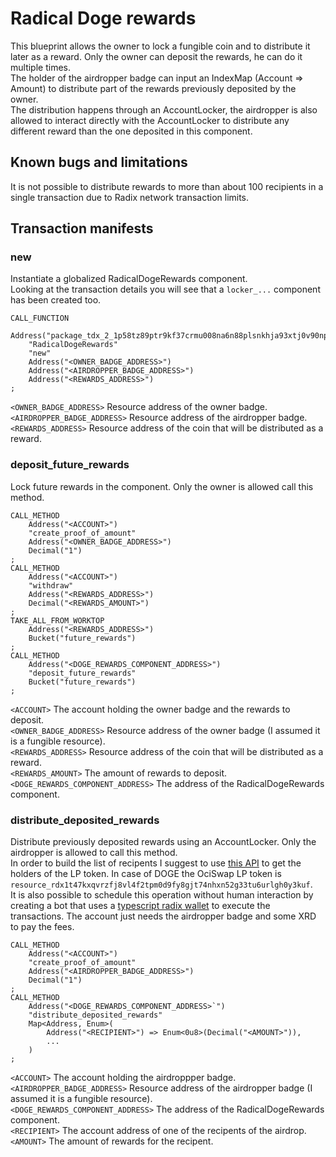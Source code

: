 # Radical Doge rewards

This blueprint allows the owner to lock a fungible coin and to distribute it later as a reward. Only the owner can deposit the rewards, he can do it multiple times.  
The holder of the airdropper badge can input an IndexMap (Account => Amount) to distribute part of the rewards previously deposited by the owner.  
The distribution happens through an AccountLocker, the airdropper is also allowed to interact directly with the AccountLocker to distribute any different reward than the one deposited in this component.  

## Known bugs and limitations

It is not possible to distribute rewards to more than about 100 recipients in a single transaction due to Radix network transaction limits.  

## Transaction manifests

### new

Instantiate a globalized RadicalDogeRewards component.  
Looking at the transaction details you will see that a `locker_...` component has been created too.  

```
CALL_FUNCTION
    Address("package_tdx_2_1p58tz89ptr9kf37crmu008na6n88plsnkhja93xtj0v90npd35m3lw")
    "RadicalDogeRewards"
    "new"
    Address("<OWNER_BADGE_ADDRESS>")
    Address("<AIRDROPPER_BADGE_ADDRESS>")
    Address("<REWARDS_ADDRESS>")
;
```

`<OWNER_BADGE_ADDRESS>` Resource address of the owner badge.  
`<AIRDROPPER_BADGE_ADDRESS>` Resource address of the airdropper badge.  
`<REWARDS_ADDRESS>` Resource address of the coin that will be distributed as a reward.  

### deposit_future_rewards

Lock future rewards in the component. Only the owner is allowed call this method.  

```
CALL_METHOD
    Address("<ACCOUNT>")
    "create_proof_of_amount"
    Address("<OWNER_BADGE_ADDRESS>")
    Decimal("1")
;
CALL_METHOD
    Address("<ACCOUNT>")
    "withdraw"
    Address("<REWARDS_ADDRESS>")
    Decimal("<REWARDS_AMOUNT>")
;
TAKE_ALL_FROM_WORKTOP
    Address("<REWARDS_ADDRESS>")
    Bucket("future_rewards")
;
CALL_METHOD
    Address("<DOGE_REWARDS_COMPONENT_ADDRESS>")
    "deposit_future_rewards"
    Bucket("future_rewards")
;
```

`<ACCOUNT>` The account holding the owner badge and the rewards to deposit.  
`<OWNER_BADGE_ADDRESS>` Resource address of the owner badge (I assumed it is a fungible resource).  
`<REWARDS_ADDRESS>` Resource address of the coin that will be distributed as a reward.  
`<REWARDS_AMOUNT>` The amount of rewards to deposit.  
`<DOGE_REWARDS_COMPONENT_ADDRESS>` The address of the RadicalDogeRewards component.  

### distribute_deposited_rewards

Distribute previously deposited rewards using an AccountLocker. Only the airdropper is allowed to call this method.  
In order to build the list of recipents I suggest to use [this API](https://radix-babylon-gateway-api.redoc.ly/#operation/ResourceHoldersPage) to get the holders of the LP token. In case of DOGE the OciSwap LP token is `resource_rdx1t47kxqvrzfj8vl4f2tpm0d9fy8gjt74nhxn52g33tu6urlgh0y3kuf`.  
It is also possible to schedule this operation without human interaction by creating a bot that uses a [typescript radix wallet](https://github.com/radixdlt/experimental-examples/tree/main/typescript-wallet) to execute the transactions. The account just needs the airdropper badge and some XRD to pay the fees.  

```
CALL_METHOD
	Address("<ACCOUNT>")
	"create_proof_of_amount"
	Address("<AIRDROPPER_BADGE_ADDRESS>")
	Decimal("1")
;
CALL_METHOD
	Address("<DOGE_REWARDS_COMPONENT_ADDRESS>`")
	"distribute_deposited_rewards"
	Map<Address, Enum>(
        Address("<RECIPIENT>") => Enum<0u8>(Decimal("<AMOUNT>")),
        ...
    )
;
```

`<ACCOUNT>` The account holding the airdroppper badge.  
`<AIRDROPPER_BADGE_ADDRESS>` Resource address of the airdropper badge (I assumed it is a fungible resource).  
`<DOGE_REWARDS_COMPONENT_ADDRESS>` The address of the RadicalDogeRewards component.  
`<RECIPIENT>` The account address of one of the recipents of the airdrop.  
`<AMOUNT>` The amount of rewards for the recipent.  


